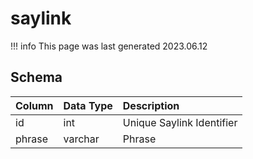 # saylink

!!! info
	This page was last generated 2023.06.12

## Schema

| Column | Data Type | Description |
| :--- | :--- | :--- |
| id | int | Unique Saylink Identifier |
| phrase | varchar | Phrase |

